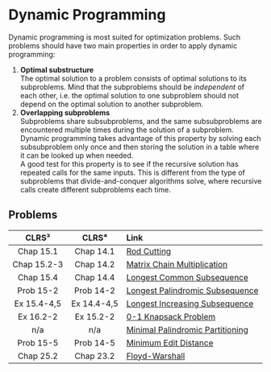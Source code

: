 # Dynamic Programming

Dynamic programming is most suited for optimization problems. Such problems should have two main properties in order to apply dynamic programming:

1. **Optimal substructure**  
   The optimal solution to a problem consists of optimal solutions to its subproblems. Mind that the subproblems should be *independent* of each other, i.e. the optimal solution to one subproblem should not depend on the optimal solution to another subproblem.
2. **Overlapping subproblems**  
   Subproblems share subsubproblems, and the same subsubproblems are encountered multiple times during the solution of a subproblem. Dynamic programming takes advantage of this property by solving each subsubproblem only once and then storing the solution in a table where it can be looked up when needed.  
   A good test for this property is to see if the recursive solution has repeated calls for the same inputs. This is different from the type of subproblems that divide-and-conquer algorithms solve, where recursive calls create different subproblems each time.

## Problems

| **CLRS³** | **CLRS⁴** | **Link** |
|:---:|:---:|:---|
| Chap 15.1 | Chap 14.1 | [Rod Cutting](https://github.com/pl3onasm/Algorithms/tree/main/algorithms/dynamic-programming/rod-cutting)
| Chap 15.2-3 | Chap 14.2 | [Matrix Chain Multiplication](https://github.com/pl3onasm/Algorithms/tree/main/algorithms/dynamic-programming/matrix-chain-mult)
| Chap 15.4 | Chap 14.4 | [Longest Common Subsequence](https://github.com/pl3onasm/Algorithms/tree/main/algorithms/dynamic-programming/longest-common-sub)
| Prob 15-2 | Prob 14-2 | [Longest Palindromic Subsequence](https://github.com/pl3onasm/Algorithms/tree/main/algorithms/dynamic-programming/longest-palin-sub)
| Ex 15.4-4,5 | Ex 14.4-4,5 |[Longest Increasing Subsequence](https://github.com/pl3onasm/Algorithms/tree/main/algorithms/dynamic-programming/longest-increasing-sub)
| Ex 16.2-2 | Ex 15.2-2 | [0-1 Knapsack Problem](https://github.com/pl3onasm/Algorithms/tree/main/algorithms/dynamic-programming/knapsack)
| n/a | n/a | [Minimal Palindromic Partitioning](https://github.com/pl3onasm/Algorithms/tree/main/algorithms/dynamic-programming/min-pal-part)
| Prob 15-5| Prob 14-5 | [Minimum Edit Distance](https://github.com/pl3onasm/AADS/tree/main/algorithms/dynamic-programming/min-edit-dist)
| Chap 25.2 | Chap 23.2 | [Floyd-Warshall](https://github.com/pl3onasm/AADS/tree/main/algorithms/graphs/floyd)
